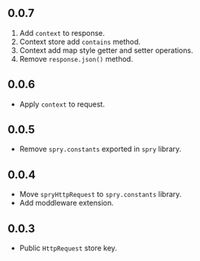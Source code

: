 ## 0.0.7

1. Add `context` to response.
2. Context store add `contains` method.
3. Context add map style getter and setter operations.
4. Remove `response.json()` method.

## 0.0.6

- Apply `context` to request.

## 0.0.5

- Remove `spry.constants` exported in `spry` library.

## 0.0.4

- Move `spryHttpRequest` to `spry.constants` library.
- Add moddleware extension.

## 0.0.3

- Public `HttpRequest` store key.
